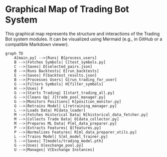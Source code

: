 # Graphical Map of Trading Bot System

This graphical map represents the structure and interactions of the Trading Bot system modules. It can be visualized using Mermaid (e.g., in GitHub or a compatible Markdown viewer).

```mermaid
graph TD
    A[main.py] -->|Runs| B[process_users]
    B -->|Fetches Symbols| C[test_symbols.py]
    C -->|Saves| D[selected_pairs.json]
    B -->|Runs Backtests| E[run_backtests]
    E -->|Saves| F[backtest_results.json]
    B -->|Processes Users| G[run_trading_for_user]
    G -->|Filters Symbols| H[filter_symbols]
    H -->|Uses| F
    G -->|Starts Trading| I[start_trading_all.py]
    G -->|Cleans Up| J[trade_pool_manager.py]
    G -->|Monitors Positions| K[position_monitor.py]
    G -->|Retrains Model| L[retraining_manager.py]
    L -->|Loads Data| M[data_loader]
    M -->|Fetches Historical Data| N[historical_data_fetcher.py]
    M -->|Collects Trade Data| O[data_collector.py]
    M -->|Prepares ML Data| P[ml_data_preparer.py]
    P -->|Extracts Features| Q[features.py]
    P -->|Normalizes Features| R[ml_data_preparer_utils.py]
    L -->|Trains Model| S[ml_model_trainer.py]
    S -->|Saves| T[models/trading_model.pth]
    G -->|Uses| U[exchange_pool.py]
    U -->|Manages| V[Exchange Instances]

